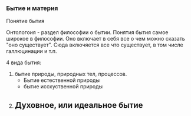 ### Бытие и материя
Понятие бытия

Онтологоия - раздел философии о бытии. 
Понятия бытия самое широкое в философии. Оно включает в себя все о чем можно сказать "оно существует".
Сюда включяется все что существует, в том числе галлюцинации и т.п.

4 вида бытия:
1) бытие природы, природных тел, процессов.
	- Бытие естественной природы
	- бытие исскуственной природы
2) Духовное, или идеальное бытие
	- 